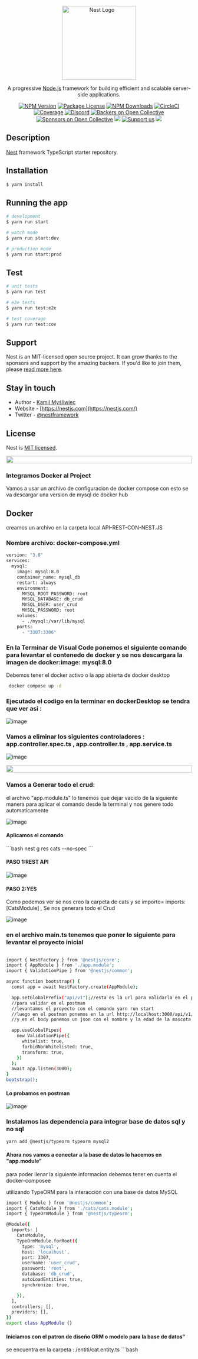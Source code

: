 <p align="center">
  <a href="http://nestjs.com/" target="blank"><img src="https://nestjs.com/img/logo-small.svg" width="200" alt="Nest Logo" /></a>
</p>

[circleci-image]: https://img.shields.io/circleci/build/github/nestjs/nest/master?token=abc123def456
[circleci-url]: https://circleci.com/gh/nestjs/nest

  <p align="center">A progressive <a href="http://nodejs.org" target="_blank">Node.js</a> framework for building efficient and scalable server-side applications.</p>
    <p align="center">
<a href="https://www.npmjs.com/~nestjscore" target="_blank"><img src="https://img.shields.io/npm/v/@nestjs/core.svg" alt="NPM Version" /></a>
<a href="https://www.npmjs.com/~nestjscore" target="_blank"><img src="https://img.shields.io/npm/l/@nestjs/core.svg" alt="Package License" /></a>
<a href="https://www.npmjs.com/~nestjscore" target="_blank"><img src="https://img.shields.io/npm/dm/@nestjs/common.svg" alt="NPM Downloads" /></a>
<a href="https://circleci.com/gh/nestjs/nest" target="_blank"><img src="https://img.shields.io/circleci/build/github/nestjs/nest/master" alt="CircleCI" /></a>
<a href="https://coveralls.io/github/nestjs/nest?branch=master" target="_blank"><img src="https://coveralls.io/repos/github/nestjs/nest/badge.svg?branch=master#9" alt="Coverage" /></a>
<a href="https://discord.gg/G7Qnnhy" target="_blank"><img src="https://img.shields.io/badge/discord-online-brightgreen.svg" alt="Discord"/></a>
<a href="https://opencollective.com/nest#backer" target="_blank"><img src="https://opencollective.com/nest/backers/badge.svg" alt="Backers on Open Collective" /></a>
<a href="https://opencollective.com/nest#sponsor" target="_blank"><img src="https://opencollective.com/nest/sponsors/badge.svg" alt="Sponsors on Open Collective" /></a>
  <a href="https://paypal.me/kamilmysliwiec" target="_blank"><img src="https://img.shields.io/badge/Donate-PayPal-ff3f59.svg"/></a>
    <a href="https://opencollective.com/nest#sponsor"  target="_blank"><img src="https://img.shields.io/badge/Support%20us-Open%20Collective-41B883.svg" alt="Support us"></a>
  <a href="https://twitter.com/nestframework" target="_blank"><img src="https://img.shields.io/twitter/follow/nestframework.svg?style=social&label=Follow"></a>
</p>
  <!--[![Backers on Open Collective](https://opencollective.com/nest/backers/badge.svg)](https://opencollective.com/nest#backer)
  [![Sponsors on Open Collective](https://opencollective.com/nest/sponsors/badge.svg)](https://opencollective.com/nest#sponsor)-->

## Description

[Nest](https://github.com/nestjs/nest) framework TypeScript starter repository.

## Installation

```bash
$ yarn install
```

## Running the app

```bash
# development
$ yarn run start

# watch mode
$ yarn run start:dev

# production mode
$ yarn run start:prod
```

## Test

```bash
# unit tests
$ yarn run test

# e2e tests
$ yarn run test:e2e

# test coverage
$ yarn run test:cov
```

## Support

Nest is an MIT-licensed open source project. It can grow thanks to the sponsors and support by the amazing backers. If you'd like to join them, please [read more here](https://docs.nestjs.com/support).

## Stay in touch

- Author - [Kamil Myśliwiec](https://kamilmysliwiec.com)
- Website - [https://nestjs.com](https://nestjs.com/)
- Twitter - [@nestframework](https://twitter.com/nestframework)

## License

Nest is [MIT licensed](LICENSE).

<img src="https://i.imgur.com/dBaSKWF.gif" height="20" width="100%"><!-- se agrega estilo css line en rgb-->

<h3>Integramos Docker al Project</h3>
<a>Vamos a usar un archivo de configuracion de docker compose con esto se va descargar una version de mysql de docker hub </a>

## Docker

<a>creamos un archivo en la carpeta local API-REST-CON-NEST.JS </a>

<h3>Nombre archivo: docker-compose.yml</h3>

```bash
version: "3.8"
services:
  mysql:
    image: mysql:8.0
    container_name: mysql_db
    restart: always
    environment:
      MYSQL_ROOT_PASSWORD: root
      MYSQL_DATABASE: db_crud
      MYSQL_USER: user_crud
      MYSQL_PASSWORD: root
    volumes:
      - ./mysql:/var/lib/mysql
    ports:
      - "3307:3306"

```

<h3>En la Terminar de Visual Code ponemos el siguiente comando para levantar el contenedo de docker y se nos descargara la imagen de docker:image: mysql:8.0</h3>
<a>Debemos tener el docker activo o la app abierta de docker desktop </a>

```bash
 docker compose up -d
```

<h3>Ejecutado el codigo en la terminar en dockerDesktop se tendra que ver asi : </h3>

![image](https://github.com/BrandonGS22b/Front/blob/main/holaMundoConNest/dockerdekstop.png)

<h3>Vamos a eliminar los siguientes controladores : app.controller.spec.ts , app.controller.ts , app.service.ts </h3>

![image](https://github.com/BrandonGS22b/Front/blob/main/holaMundoConNest/controladores.png)

<img src="https://i.imgur.com/dBaSKWF.gif" height="20" width="100%"><!-- se agrega estilo css line en rgb-->
<h3>Vamos a Generar todo el crud: </h3>
<a>el archivo "app.module.ts" lo tenemos que dejar vacido de la siguiente manera para aplicar el comando desde la terminal y nos genere todo automaticamente</a>

![image](https://github.com/BrandonGS22b/Front/blob/main/holaMundoConNest/app.modules.png)

<h4>Aplicamos el comando</h4>
```bash
 nest g res cats --no-spec
```
<h4>PASO 1:REST API</h4>

![image](https://github.com/BrandonGS22b/Front/blob/main/holaMundoConNest/comando.png)

<h4>PASO 2:YES</h4>
<a>Como podemos ver se nos creo la carpeta de cats y se importo= imports: [CatsModule] , Se nos generara todo el Crud</a>

![image](https://github.com/BrandonGS22b/Front/blob/main/holaMundoConNest/cats.png)

<h3>en el archivo main.ts tenemos que poner lo siguiente para levantar el proyecto inicial</h3>

```bash

import { NestFactory } from '@nestjs/core';
import { AppModule } from './app.module';
import { ValidationPipe } from '@nestjs/common';

async function bootstrap() {
  const app = await NestFactory.create(AppModule);

  app.setGlobalPrefix("api/v1");//esta es la url para validarla en el postman la ruta
  //para validar en el postman
  //levantamos el proyecto con el comando yarn run start
  //luego en el postman ponemos en la url http://localhost:3000/api/v1/cats
  //y en el body ponemos un json con el nombre y la edad de la mascota

  app.useGlobalPipes(
    new ValidationPipe({
      whitelist: true,
      forbidNonWhitelisted: true,
      transform: true,
    })
  );
  await app.listen(3000);
}
bootstrap();

```
<h4>Lo probamos en postman</h4>

![image](https://github.com/BrandonGS22b/Front/blob/main/holaMundoConNest/postmanpruebainicial.png)

<h3>Instalamos las dependencia para integrar base de datos sql y no sql</h3>

```bash
yarn add @nestjs/typeorm typeorm mysql2
```
<h4>Ahora nos vamos a conectar a la base de datos lo hacemos en "app.module" </h4>
<a>para poder llenar la siguiente informacion debemos tener en cuenta el docker-composee </a>

<a>utilizando TypeORM para la interacción con una base de datos MySQL</a>

```bash
import { Module } from '@nestjs/common';
import { CatsModule } from './cats/cats.module';
import { TypeOrmModule } from '@nestjs/typeorm';

@Module({
  imports: [
    CatsModule,
    TypeOrmModule.forRoot({
      type: 'mysql',
      host: 'localhost',
      port: 3307,
      username: 'user_crud',
      password: 'root',
      database: 'db_crud',
      autoLoadEntities: true,
      synchronize: true,

    }), 
  ],
  controllers: [],
  providers: [],
})
export class AppModule {}


```

<h4>Iniciamos con el patron de diseño ORM o modelo para la base de datos" </h4>
<a>se encuentra en la carpeta : /entiti/cat.entity.ts</a>
```bash


```
